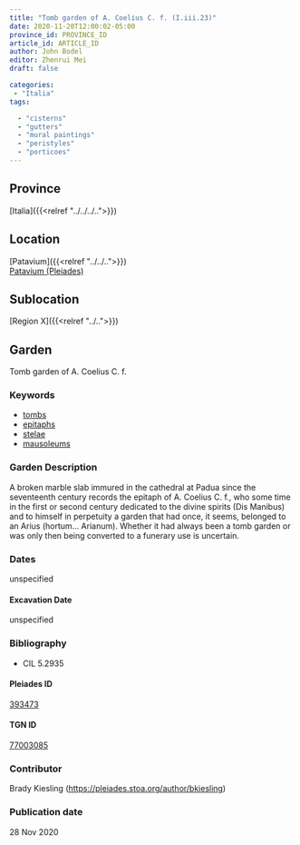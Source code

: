 ```yaml
---
title: "Tomb garden of A. Coelius C. f. (I.iii.23)"
date: 2020-11-20T12:00:02-05:00
province_id: PROVINCE_ID
article_id: ARTICLE_ID
author: John Bodel
editor: Zhenrui Mei
draft: false

categories:
 - "Italia"
tags:

  - "cisterns"
  - "gutters"
  - "mural paintings"
  - "peristyles"
  - "porticoes"
---
```


## Province

[Italia]({{<relref "../../../..">}})

<!--### Province Description-->

<!-- DESCRIPTION -->


## Location

[Patavium]({{<relref "../../..">}}) \
[Patavium (Pleiades)](https://pleiades.stoa.org/places/393473)

<!--### Location Description-->

<!-- LEAVE THIS BLANK FOR NOW -->

## Sublocation

[Region X]({{<relref "../..">}})

<!--### Sublocation Description-->

<!-- DESCRIPTION -->


## Garden

Tomb garden of A. Coelius C. f.

### Keywords

- [tombs](http://vocab.getty.edu/page/aat/300005926)
- [epitaphs](http://vocab.getty.edu/page/aat/300028729)
- [stelae](http://vocab.getty.edu/page/aat/300007023)
- [mausoleums](http://vocab.getty.edu/page/aat/300005891)

### Garden Description

A broken marble slab immured in the cathedral at Padua since the seventeenth century records the epitaph of A. Coelius C. f., who some time in the first or second century dedicated to the divine spirits (Dis Manibus) and to himself in perpetuity a garden that had once, it seems, belonged to an Arius (hortum… Arianum). Whether it had always been a tomb garden or was only then being converted to a funerary use is uncertain.

<!--### Maps-->

<!--
OLD WAY (DO NOT USE)
![alt_text](../../images/image_name.ext)
*CAPTION*

NEW WAY ↓↓↓↓
{{< figure src="../../images/image_name.ext" alt="ALT_TEXT" title="CAPTION" >}}
-->

### Dates

unspecified

#### Excavation Date

unspecified

### Bibliography

* CIL 5.2935

<!--#### Periodo ID-->

<!-- [PERIODO_ID](https://pleiades.stoa.org/places/PLEIADES_ID) -->

#### Pleiades ID

[393473](https://pleiades.stoa.org/places/393473)

#### TGN ID

[77003085](http://vocab.getty.edu/page/tgn/7003085)

### Contributor

Brady Kiesling (https://pleiades.stoa.org/author/bkiesling)

### Publication date

28 Nov 2020

<!--### Related articles-->

<!-- Links to other related articles. Leave blank for now -->
